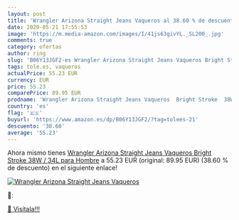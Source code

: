 ```yaml
---
layout: post
title: 'Wrangler Arizona Straight Jeans Vaqueros al 38.60 % de descuento'
date: 2020-05-21 17:55:53
image: 'https://m.media-amazon.com/images/I/41js63givYL._SL200_.jpg'
comments: true
category: ofertas
author: ring
slug: 'B06Y13JGF2-es Wrangler Arizona Straight Jeans Vaqueros Bright Stroke 38W...'
tags: tole.es, vaqueros
actualPrice: 55.23 EUR
currency: EUR
price: 55.23
comparePrice: 89.95 EUR
prodname: 'Wrangler Arizona Straight Jeans Vaqueros  Bright Stroke  38W / 34L para Hombre'
country: 'es'
flag: '🇪🇸'
buyurl: 'https://www.amazon.es/dp/B06Y13JGF2/?tag=tolees-21'
descuento: '38.60'
average: '55.23'
---
```


Ahora mismo tienes [Wrangler Arizona Straight Jeans Vaqueros  Bright Stroke  38W / 34L para Hombre](https://www.amazon.es/dp/B06Y13JGF2/?tag=tolees-21) a 55.23 EUR (original: 89.95 EUR) (38.60 %  de descuento) en el siguiente enlace!

[![Wrangler Arizona Straight Jeans Vaqueros](https://m.media-amazon.com/images/I/41js63givYL._SL200_.jpg)](https://www.amazon.es/dp/B06Y13JGF2/?tag=tolees-21)

🔎:


[🛒 Visítala!!!](https://www.amazon.es/dp/B06Y13JGF2/?tag=tolees-21)
